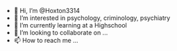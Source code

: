 - 👋 Hi, I’m @Hoxton3314
- 👀 I’m interested in psychology, criminology, psychiatry 
- 🌱 I’m currently learning at a Highschool
- 💞️ I’m looking to collaborate on ...
- 📫 How to reach me ...

<!---
Hoxton3314/Hoxton3314 is a ✨ special ✨ repository because its `README.md` (this file) appears on your GitHub profile.
You can click the Preview link to take a look at your changes.
--->

